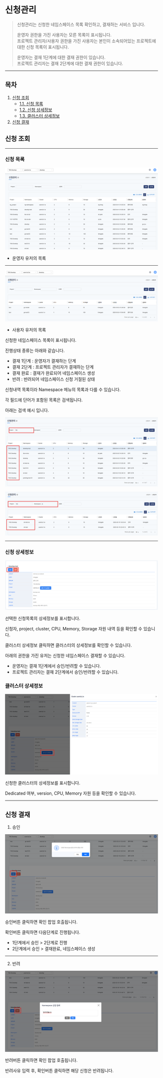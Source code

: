 # 신청관리

> 신청관리는 신청한 네임스페이스 목록 확인하고, 결재하는 서비스 입니다.
> 
> 운영자 권한을 가진 사용자는 모른 목록이 표시됩니다. <br/>
> 프로젝트 관리자/사용자 권한을 가진 사용자는 본인이 소속되어있는 프로젝트에 대한 신청 목록이 표시됩니다.
> 
> 운영자는 결재 1단계에 대한 결재 권한이 있습니다. <br/>
> 프로젝트 관리자는 결재 2단계에 대한 결재 권한이 있습니다.

---
## 목차
1. [신청 조회](#신청-조회)
   - [1.1. 신청 목록](#신청-목록)
   - [1.2. 신청 상세정보](#신청-상세정보)
   - [1.3. 클러스터 상세정보](#클러스터-상세정보)
2. [신청 결재](#신청-결재)

## 신청 조회

---
### 신청 목록

![approvalList](img/approvalList.png)

* 운영자 유저의 목록

---

![approvalList_ex](img/approvalList_ex.png)

* 사용자 유저의 목록

신청한 네임스페이스 목록이 표시됩니다.

진행상태 종류는 아래와 같습니다.
   * 결재 1단계 : 운영자가 결재하는 단계
   * 결재 2단계 : 프로젝트 관리자가 결재하는 단계
   * 결재 완료 : 결재가 완료되어 네임스페이스 생성
   * 반려 : 반려되어 네임스페이스 신청 거절된 상태

신청내역 목록이라 Namespace 메뉴의 목록과 다를 수 있습니다.

각 필드에 단어가 포함된 목록은 검색됩니다.

아래는 검색 예시 입니다.

![list_search_1](img/list_search_1.png)

![list_search_2](img/list_search_2.png)

---
### 신청 상세정보

![detail](img/detail.png)

선택한 신청목록의 상세정보를 표시합니다.

신청자, project, cluster, CPU, Memory, Storage 자원 내역 등을 확인할 수 있습니다.

클러스터 상세정보 클릭하면 클러스터의 상세정보를 확인할 수 있습니다.

아래의 권한을 가진 유저는 신청한 네임스페이스 결재할 수 있습니다.
* 운영자는 결재 1단계에서 승인/반려할 수 있습니다.
* 프로젝트 관리자는 결재 2단계에서 승인/반려할 수 있습니다.

### 클러스터 상세정보

![detail](img/detail_cluster.png)

신청한 클러스터의 상세정보를 표시합니다.

Dedicated 여부, version, CPU, Memory 자원 등을 확인할 수 있습니다.

---
## 신청 결재
1. 승인

![approval_approve](img/approval_approve.png)

승인버튼 클릭하면 확인 팝업 호출됩니다.

확인버튼 클릭하면 다음단계로 진행됩니다.
* 1단계에서 승인 > 2단계로 진행
* 2단계에서 승인 > 결재완료, 네임스페이스 생성

---
2. 반려

![approval_reject](img/approval_reject.png)

반려버튼 클릭하면 확인 팝업 호출됩니다. 

반려사유 입력 후, 확인버튼 클릭하면 해당 신청은 반려됩니다.
